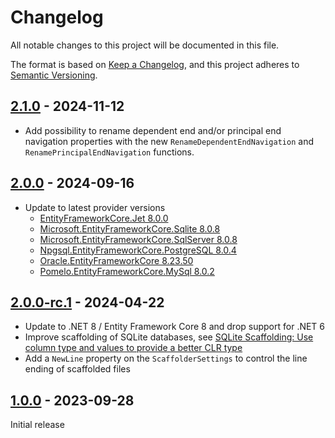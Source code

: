 # Changelog

All notable changes to this project will be documented in this file.

The format is based on [Keep a Changelog](https://keepachangelog.com/en/1.0.0/), and this project adheres to [Semantic Versioning](https://semver.org/spec/v2.0.0.html).

## [2.1.0][2.1.0] - 2024-11-12

* Add possibility to rename dependent end and/or principal end navigation properties with the new `RenameDependentEndNavigation` and `RenamePrincipalEndNavigation` functions. 

## [2.0.0][2.0.0] - 2024-09-16

* Update to latest provider versions
  * [EntityFrameworkCore.Jet 8.0.0](https://www.nuget.org/packages/EntityFrameworkCore.Jet/8.0.0)
  * [Microsoft.EntityFrameworkCore.Sqlite 8.0.8](https://www.nuget.org/packages/Microsoft.EntityFrameworkCore.Sqlite/8.0.8)
  * [Microsoft.EntityFrameworkCore.SqlServer 8.0.8](https://www.nuget.org/packages/Microsoft.EntityFrameworkCore.SqlServer/8.0.8)
  * [Npgsql.EntityFrameworkCore.PostgreSQL 8.0.4](https://www.nuget.org/packages/Npgsql.EntityFrameworkCore.PostgreSQL/8.0.4)
  * [Oracle.EntityFrameworkCore 8.23.50](https://www.nuget.org/packages/Oracle.EntityFrameworkCore/8.23.50)
  * [Pomelo.EntityFrameworkCore.MySql 8.0.2](https://www.nuget.org/packages/Pomelo.EntityFrameworkCore.MySql/8.0.2)

## [2.0.0-rc.1][2.0.0-rc.1] - 2024-04-22

* Update to .NET 8 / Entity Framework Core 8 and drop support for .NET 6
* Improve scaffolding of SQLite databases, see [SQLite Scaffolding: Use column type and values to provide a better CLR type](https://github.com/dotnet/efcore/pull/30816)
* Add a `NewLine` property on the `ScaffolderSettings` to control the line ending of scaffolded files

## [1.0.0][1.0.0] - 2023-09-28

Initial release

[2.1.0]: https://github.com/0xced/EFCore.Scaffolding/compare/2.0.0...2.1.0
[2.0.0]: https://github.com/0xced/EFCore.Scaffolding/compare/2.0.0-rc.1...2.0.0
[2.0.0-rc.1]: https://github.com/0xced/EFCore.Scaffolding/compare/1.0.0...2.0.0-rc.1
[1.0.0]: https://github.com/0xced/EFCore.Scaffolding/releases/tag/1.0.0
